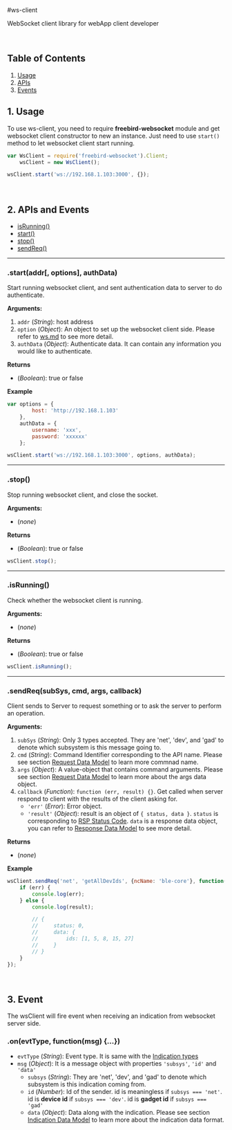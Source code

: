 #ws-client
<br />

WebSocket client library for webApp client developer

<br />

## Table of Contents  

1. [Usage](#Usage)  
2. [APIs](#APIs) 
3. [Events](#Events)

<a name="Usage"></a>
## 1. Usage  

To use ws-client, you need to require **freebird-websocket** module and get websocket client constructor to new an instance. Just need to use `start()` method to let websocket client start running.

```javascript
var WsClient = require('freebird-websocket').Client;
	wsClient = new WsClient();

wsClient.start('ws://192.168.1.103:3000', {});
```

<br />

<a name="APIs"></a>
## 2. APIs and Events  

* [isRunning()](#API_isRun)
* [start()](#API_start)
* [stop()](#API_stop)
* [sendReq()](#API_sendReq)

*************************************************
<a name="API_start"></a>
### .start(addr[, options], authData)

Start running websocket client, and sent authentication data to server to do authenticate.

**Arguments:**

1. `addr` (*String*): host address
2. `option` (*Object*): An object to set up the websocket client side. Please refer to [ws.md](https://github.com/websockets/ws/blob/master/doc/ws.md#new-wswebsocketaddress-protocols-options) to see more detail.
3. `authData` (*Object*): Authenticate data. It can contain any information you would like to authenticate.

**Returns**

- (*Boolean*): true or false 

**Example**
```javascript
var options = {
        host: 'http://192.168.1.103'
    },
    authData = {
        username: 'xxx',
        password: 'xxxxxx'
    };

wsClient.start('ws://192.168.1.103:3000', options, authData);
```

*************************************************
<a name="API_stop"></a>
### .stop()

Stop running websocket client, and close the socket.

**Arguments:** 

- (*none*)

**Returns**

- (*Boolean*): true or false 

```javascript
wsClient.stop();
```

*************************************************
<a name="API_isRun"></a>
### .isRunning()

Check whether the websocket client is running.

**Arguments:** 

- (*none*)

**Returns**

- (*Boolean*): true or false 

```javascript
wsClient.isRunning();
```

*************************************************
<a name="API_sendReq"></a>
### .sendReq(subSys, cmd, args, callback)

Client sends to Server to request something or to ask the server to perform an operation.

**Arguments:** 

1. `subSys` (*String*): Only 3 types accepted. They are 'net', 'dev', and 'gad' to denote which subsystem is this message going to.
2. `cmd` (*String*): Command Identifier corresponding to the API name. Please see section [Request Data Model](https://github.com/simenkid/freebird-web-client-server-spec/blob/master/spec.md#RequestData) to learn more commnad name.
3. `args` (*Object*):     A value-object that contains command arguments. Please see section [Request Data Model](https://github.com/simenkid/freebird-web-client-server-spec/blob/master/spec.md#RequestData) to learn more about the args data object.
4. `callback` (*Function*): `function (err, result) {}`. Get called when server respond to client with the results of the client asking for.
    * `'err'` (*Error*): Error object.
    * `'result'` (*Object*): result is an object of `{ status, data }`. `status` is corresponding to [RSP Status Code](https://github.com/simenkid/freebird-web-client-server-spec/blob/master/spec.md#4-rsp-status-code). `data` is a response data object, you can refer to [Response Data Model](https://github.com/simenkid/freebird-web-client-server-spec/blob/master/spec.md#response-1) to see more detail.


**Returns**

- (*none*)

**Example**

```javascript
wsClient.sendReq('net', 'getAllDevIds', {ncName: 'ble-core'}, function(err, result) {
    if (err) {
        console.log(err);
    } else {
        console.log(result);

        // {
        //     status: 0,
        //     data: {
        //         ids: [1, 5, 8, 15, 27]
        //     }
        // }
    }    
});
```

<br />

<a name="Events"></a>
## 3. Event

The wsClient will fire event when receiving an indication from websocket server side.

### .on(evtType, function(msg) {...})

* `evtType` (*String*): Event type. It is same with the [Indication types](https://github.com/simenkid/freebird-web-client-server-spec/blob/master/spec.md#IndTypes)
* `msg` (*Object*): It is a message object with properties `'subsys'`, `'id'` and `'data'`
	* `subsys` (*String*): They are 'net', 'dev', and 'gad' to denote which subsystem is this indication coming from.
	* `id` (*Number*): Id of the sender. id is meaningless if `subsys === 'net'`. id is **device id** if `subsys === 'dev'`. id is **gadget id** if `subsys === 'gad'`
	* `data` (*Object*): Data along with the indication. Please see section [Indication Data Model](https://github.com/simenkid/freebird-web-client-server-spec/blob/master/spec.md#IndicationData) to learn more about the indication data format.
